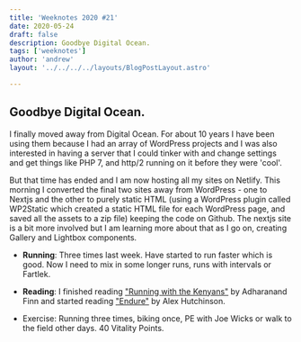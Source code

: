 ```yaml
---
title: 'Weeknotes 2020 #21'
date: 2020-05-24
draft: false
description: Goodbye Digital Ocean.
tags: ['weeknotes']
author: 'andrew'
layout: '../../../../layouts/BlogPostLayout.astro'

---
```

## Goodbye Digital Ocean.

I finally moved away from Digital Ocean. For about 10 years I have been using them because I had an array of WordPress projects and I was also interested in having a server that I could tinker with and change settings and get things like PHP 7, and http/2 running on it before they were 'cool'.

But that time has ended and I am now hosting all my sites on Netlify. This morning I converted the final two sites away from WordPress - one to Nextjs and the other to purely static HTML (using a WordPress plugin called WP2Static which created a static HTML file for each WordPress page, and saved all the assets to a zip file) keeping the code on Github. The nextjs site is a bit more involved but I am learning more about that as I go on, creating Gallery and Lightbox components.

- **Running**: Three times last week. Have started to run faster which is good. Now I need to mix in some longer runs, runs with intervals or Fartlek.

- **Reading**: I finished reading ["Running with the Kenyans"](https://www.amazon.co.uk/dp/B0077ROL40/ref=dp-kindle-redirect?_encoding=UTF8&btkr=1) by Adharanand Finn and started reading ["Endure"](https://www.amazon.co.uk/Endure-Curiously-Elastic-Limits-Performance-ebook/dp/B074S3863Q/) by Alex Hutchinson.

- Exercise: Running three times, biking once, PE with Joe Wicks or walk to the field other days. 40 Vitality Points.

